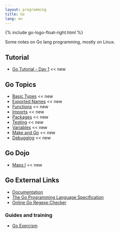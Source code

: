 ```yaml
---
layout: programming
title: Go
lang: en
---
```

{% include go-logo-float-right.html %}

Some notes on Go lang programming, mostly on Linux.

## Tutorial
* [Go Tutorial - Day 1](tuto-01/day-01.html) <span class="badge badge-primary"><< new</span>

## Go Topics
* [Basic Types](docs/basic_types.html) <span class="badge badge-primary"><< new</span>
* [Exported Names](docs/exported_names.html) <span class="badge badge-primary"><< new</span>
* [Functions](docs/functions.html) <span class="badge badge-primary"><< new</span>
* [Imports](docs/imports.html) <span class="badge badge-primary"><< new</span>
* [Packages](docs/packages.html) <span class="badge badge-primary"><< new</span>
* [Testing](docs/testing/testing.html) <span class="badge badge-primary"><< new</span>
* [Variables](docs/variables.html) <span class="badge badge-primary"><< new</span>
* [Make and Go](docs/make.html) <span class="badge badge-primary"><< new</span>
* [Debugging](docs/debugging.html) <span class="badge badge-primary"><< new</span>

## Go Dojo
* [Maps I](dojo/maps-1.html) <span class="badge badge-primary"><< new</span>

## Go External Links
* [Documentation](https://golang.org/doc/)
* [The Go Programming Language Specification](https://golang.org/ref/spec)
* [Online Go Regexp Checker](https://regex-golang.appspot.com/assets/html/index.html)

### Guides and training
* [Go Exercism](https://exercism.io/my/tracks/go)
